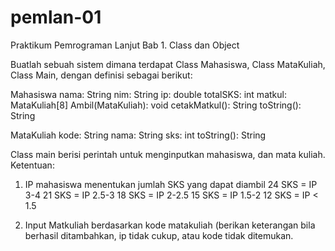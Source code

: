# pemlan-01
Praktikum Pemrograman Lanjut Bab 1. Class dan Object

Buatlah sebuah sistem dimana terdapat Class Mahasiswa, Class MataKuliah, Class Main, dengan definisi sebagai berikut:

Mahasiswa
nama: String
nim: String
ip: double
totalSKS: int
matkul: MataKuliah[8]
Ambil(MataKuliah): void
cetakMatkul(): String
toString(): String

MataKuliah
kode: String
nama: String
sks: int
toString(): String

Class main berisi perintah untuk menginputkan mahasiswa, dan mata kuliah. Ketentuan:
1. IP mahasiswa menentukan jumlah SKS yang dapat diambil
24 SKS = IP 3-4
21 SKS = IP 2.5-3
18 SKS = IP 2-2.5
15 SKS = IP 1.5-2
12 SKS = IP < 1.5

2. Input Matkuliah berdasarkan kode matakuliah (berikan keterangan bila berhasil ditambahkan, ip tidak cukup, atau kode tidak ditemukan.
